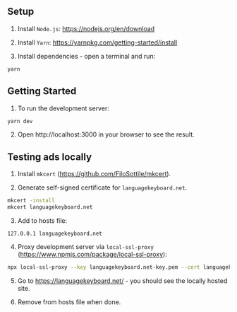 ## Setup

1. Install `Node.js`:
https://nodejs.org/en/download

2. Install `Yarn`:
https://yarnpkg.com/getting-started/install

3. Install dependencies - open a terminal and run:

```bash
yarn
```

## Getting Started

1. To run the development server:

```bash
yarn dev
```

2. Open http://localhost:3000 in your browser to see the result.

## Testing ads locally

1. Install `mkcert` (https://github.com/FiloSottile/mkcert).

2. Generate self-signed certificate for `languagekeyboard.net`.

```bash
mkcert -install
mkcert languagekeyboard.net
```

3. Add to hosts file:

```
127.0.0.1 languagekeyboard.net
```

4. Proxy development server via `local-ssl-proxy` (https://www.npmjs.com/package/local-ssl-proxy):

```bash
npx local-ssl-proxy --key languagekeyboard.net-key.pem --cert languagekeyboard.net.pem --source 443 --target 3000
```

5. Go to https://languagekeyboard.net/ - you should see the locally hosted site.

6. Remove from hosts file when done.
